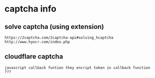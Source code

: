 # captcha info
## solve captcha (using extension)
    https://2captcha.com/2captcha-api#solving_hcaptcha
    http://www.hyocr.com/index.php
## cloudflare captcha
    javascript callback funtion they encript token in callback function ???
